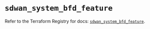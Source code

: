# `sdwan_system_bfd_feature`

Refer to the Terraform Registry for docs: [`sdwan_system_bfd_feature`](https://registry.terraform.io/providers/ciscodevnet/sdwan/0.8.0/docs/resources/system_bfd_feature).
